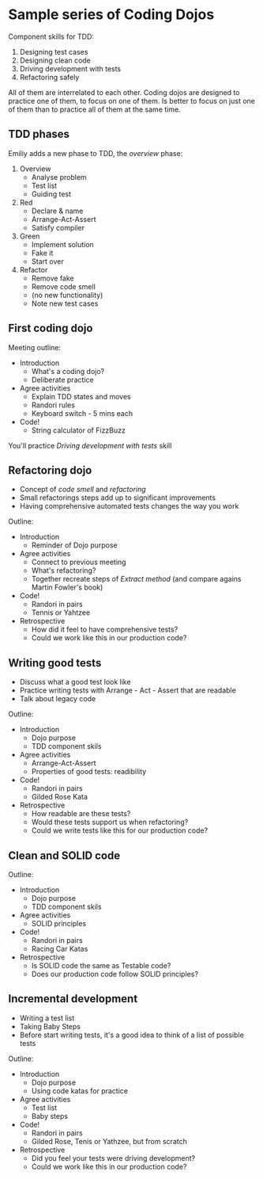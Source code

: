 # Sample series of Coding Dojos

Component skills for TDD:

1. Designing test cases
2. Designing clean code
3. Driving development with tests
4. Refactoring safely

All of them are interrelated to each other. Coding dojos are designed to practice one of them, to focus on one of them. Is better to focus on just one of them than to practice all of them at the same time.

## TDD phases

Emiliy adds a new phase to TDD, the *overview* phase:

1. Overview
    - Analyse problem
    - Test list
    - Guiding test
2. Red
    - Declare & name
    - Arrange-Act-Assert
    - Satisfy compiler
3. Green
    - Implement solution
    - Fake it
    - Start over
4. Refactor
    - Remove fake
    - Remove code smell
    - (no new functionality)
    - Note new test cases

## First coding dojo

Meeting outline:

- Introduction
    - What's a coding dojo?
    - Deliberate practice
- Agree activities
    - Explain TDD states and moves
    - Randori rules
    - Keyboard switch - 5 mins each
- Code!
    - String calculator of FizzBuzz

You'll practice *Driving development with tests* skill

## Refactoring dojo

- Concept of *code smell* and *refactoring*
- Small refactorings steps add up to significant improvements
- Having comprehensive automated tests changes the way you work

Outline:

- Introduction
    - Reminder of Dojo purpose
- Agree activities
    - Connect to previous meeting
    - What's refactoring?
    - Together recreate steps of *Extract method* (and compare agains Martin Fowler's book)
- Code!
    - Randori in pairs
    - Tennis or Yahtzee
- Retrospective
    - How did it feel to have comprehensive tests?
    - Could we work like this in our production code?

## Writing good tests

- Discuss what a good test look like
- Practice writing tests with Arrange - Act - Assert that are readable
- Talk about legacy code

Outline:

- Introduction
    - Dojo purpose
    - TDD component skils
- Agree activities
    - Arrange-Act-Assert
    - Properties of good tests: readibility
- Code!
    - Randori in pairs
    - Gilded Rose Kata
- Retrospective
    - How readable are these tests?
    - Would these tests support us when refactoring?
    - Could we write tests like this for our production code?

## Clean and SOLID code

Outline:

- Introduction
    - Dojo purpose
    - TDD component skils
- Agree activities
    - SOLID principles
- Code!
    - Randori in pairs
    - Racing Car Katas
- Retrospective
    - Is SOLID code the same as Testable code?
    - Does our production code follow SOLID principles?

## Incremental development

- Writing a test list
- Taking Baby Steps
- Before start writing tests, it's a good idea to think of a list of possible tests

Outline:

- Introduction
    - Dojo purpose
    - Using code katas for practice
- Agree activities
    - Test list
    - Baby steps
- Code!
    - Randori in pairs
    - Gilded Rose, Tenis or Yathzee, but from scratch
- Retrospective
    - Did you feel your tests were driving development?
    - Could we work like this in our production code?

